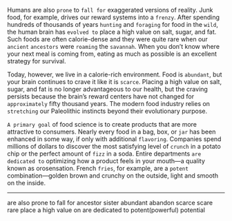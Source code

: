 Humans are also `prone` to `fall for` exaggerated versions of reality.
Junk food, for example, drives our reward systems into a `frenzy`. After
spending hundreds of thousands of years `hunting` and `foraging` for
food in the `wild`, the human brain has `evolved to` place a high value on
salt, sugar, and fat. Such foods are often calorie-dense and they were
quite rare when our `ancient` `ancestors` were `roaming` the `savannah`.
When you don’t know where your next meal is coming from, eating as
much as possible is an excellent strategy for survival.

Today, however, we live in a calorie-rich environment. Food is
`abundant`, but your brain continues to crave it like it is `scarce`. Placing
a high value on salt, sugar, and fat is no longer advantageous to our
health, but the craving persists because the brain’s reward centers
have not changed for `approximately` fifty thousand years. The modern
food industry relies on `stretching` our Paleolithic instincts beyond their
evolutionary purpose.

`A primary goal` of food science is to create products that are more
attractive to consumers. Nearly every food in a bag, box, or `jar` has
been enhanced in some way, if only with additional `flavoring`.
Companies spend millions of dollars to discover the most satisfying
level of `crunch` in a potato chip or the perfect amount of `fizz` in a soda.
Entire departments `are dedicated to` optimizing how a product feels in
your mouth—a quality known as orosensation. French `fries`, for
example, are a `potent` combination—golden brown and crunchy on the
outside, light and smooth on the inside.

---
are also prone to
fall for
ancestor sister
abundant abandon
scarce scare rare
place a high value on
are dedicated to
potent(powerful) potential 